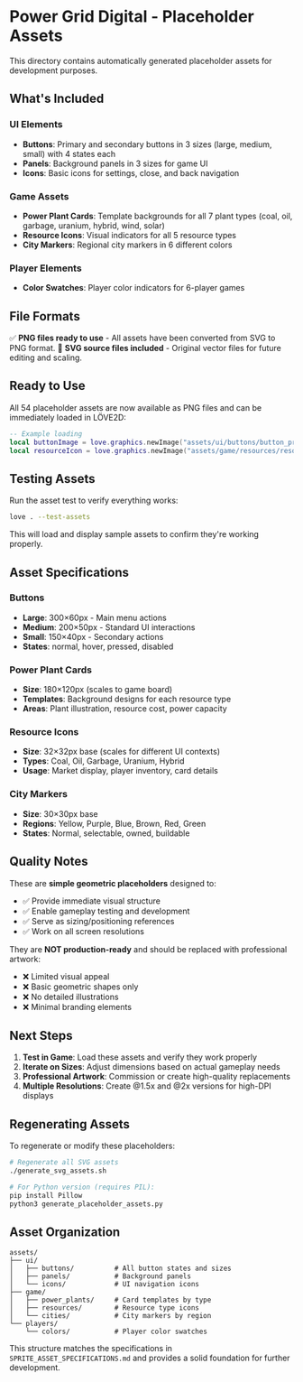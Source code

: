 # Power Grid Digital - Placeholder Assets

This directory contains automatically generated placeholder assets for development purposes.

## What's Included

### UI Elements
- **Buttons**: Primary and secondary buttons in 3 sizes (large, medium, small) with 4 states each
- **Panels**: Background panels in 3 sizes for game UI
- **Icons**: Basic icons for settings, close, and back navigation

### Game Assets
- **Power Plant Cards**: Template backgrounds for all 7 plant types (coal, oil, garbage, uranium, hybrid, wind, solar)
- **Resource Icons**: Visual indicators for all 5 resource types
- **City Markers**: Regional city markers in 6 different colors

### Player Elements
- **Color Swatches**: Player color indicators for 6-player games

## File Formats

✅ **PNG files ready to use** - All assets have been converted from SVG to PNG format.
📁 **SVG source files included** - Original vector files for future editing and scaling.

## Ready to Use

All 54 placeholder assets are now available as PNG files and can be immediately loaded in LÖVE2D:

```lua
-- Example loading
local buttonImage = love.graphics.newImage("assets/ui/buttons/button_primary_medium_normal.png")
local resourceIcon = love.graphics.newImage("assets/game/resources/resource_coal.png")
```

## Testing Assets

Run the asset test to verify everything works:
```bash
love . --test-assets
```

This will load and display sample assets to confirm they're working properly.

## Asset Specifications

### Buttons
- **Large**: 300×60px - Main menu actions
- **Medium**: 200×50px - Standard UI interactions  
- **Small**: 150×40px - Secondary actions
- **States**: normal, hover, pressed, disabled

### Power Plant Cards
- **Size**: 180×120px (scales to game board)
- **Templates**: Background designs for each resource type
- **Areas**: Plant illustration, resource cost, power capacity

### Resource Icons
- **Size**: 32×32px base (scales for different UI contexts)
- **Types**: Coal, Oil, Garbage, Uranium, Hybrid
- **Usage**: Market display, player inventory, card details

### City Markers
- **Size**: 30×30px base
- **Regions**: Yellow, Purple, Blue, Brown, Red, Green
- **States**: Normal, selectable, owned, buildable

## Quality Notes

These are **simple geometric placeholders** designed to:
- ✅ Provide immediate visual structure
- ✅ Enable gameplay testing and development
- ✅ Serve as sizing/positioning references
- ✅ Work on all screen resolutions

They are **NOT production-ready** and should be replaced with professional artwork:
- ❌ Limited visual appeal
- ❌ Basic geometric shapes only
- ❌ No detailed illustrations
- ❌ Minimal branding elements

## Next Steps

1. **Test in Game**: Load these assets and verify they work properly
2. **Iterate on Sizes**: Adjust dimensions based on actual gameplay needs
3. **Professional Artwork**: Commission or create high-quality replacements
4. **Multiple Resolutions**: Create @1.5x and @2x versions for high-DPI displays

## Regenerating Assets

To regenerate or modify these placeholders:

```bash
# Regenerate all SVG assets
./generate_svg_assets.sh

# For Python version (requires PIL):
pip install Pillow
python3 generate_placeholder_assets.py
```

## Asset Organization

```
assets/
├── ui/
│   ├── buttons/          # All button states and sizes
│   ├── panels/           # Background panels
│   └── icons/            # UI navigation icons
├── game/
│   ├── power_plants/     # Card templates by type
│   ├── resources/        # Resource type icons
│   └── cities/           # City markers by region
└── players/
    └── colors/           # Player color swatches
```

This structure matches the specifications in `SPRITE_ASSET_SPECIFICATIONS.md` and provides a solid foundation for further development.